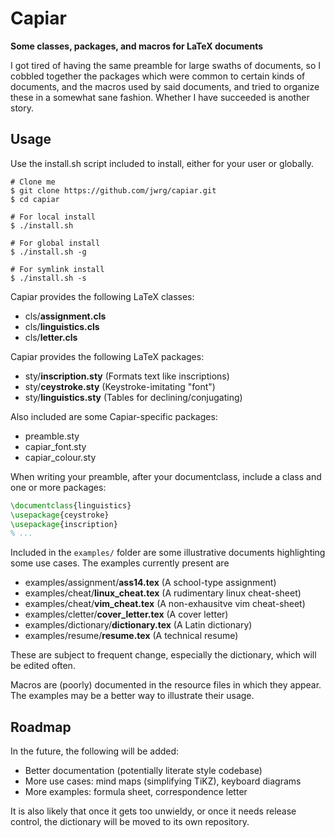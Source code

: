# Capiar

**Some classes, packages, and macros for LaTeX documents**

I got tired of having the same preamble for large swaths of documents, so I cobbled
together the packages which were common to certain kinds of documents, and the macros
used by said documents, and tried to organize these in a somewhat sane fashion.  Whether
I have succeeded is another story.

## Usage

Use the install.sh script included to install, either for
your user or globally.

```shell
# Clone me
$ git clone https://github.com/jwrg/capiar.git
$ cd capiar

# For local install
$ ./install.sh

# For global install
$ ./install.sh -g

# For symlink install
$ ./install.sh -s
```

Capiar provides the following LaTeX classes:

- cls/__assignment.cls__
- cls/__linguistics.cls__
- cls/__letter.cls__

Capiar provides the following LaTeX packages:

- sty/__inscription.sty__ (Formats text like inscriptions)
- sty/__ceystroke.sty__ (Keystroke-imitating "font")
- sty/__linguistics.sty__ (Tables for declining/conjugating)

Also included are some Capiar-specific packages:

- preamble.sty
- capiar\_font.sty
- capiar\_colour.sty

When writing your preamble, after your documentclass, include 
a class and one or more packages:

```LaTeX
\documentclass{linguistics}
\usepackage{ceystroke}
\usepackage{inscription}
% ...
```

Included in the `examples/` folder are some illustrative documents highlighting some use
cases.  The examples currently present are
- examples/assignment/__ass14.tex__ (A school-type assignment)
- examples/cheat/__linux\_cheat.tex__ (A rudimentary linux cheat-sheet)
- examples/cheat/__vim\_cheat.tex__ (A non-exhausitve vim cheat-sheet)
- examples/cletter/__cover\_letter.tex__ (A cover letter)
- examples/dictionary/__dictionary.tex__ (A Latin dictionary)
- examples/resume/__resume.tex__ (A technical resume)

These are subject to frequent change, especially the dictionary, which will be
edited often.

Macros are (poorly) documented in the resource files in which they appear.  The examples
may be a better way to illustrate their usage.

## Roadmap

In the future, the following will be added:

- Better documentation (potentially literate style codebase)
- More use cases: mind maps (simplifying TiKZ), keyboard diagrams
- More examples: formula sheet, correspondence letter

It is also likely that once it gets too unwieldy, or once it needs
release control, the dictionary will be moved to its own repository.
